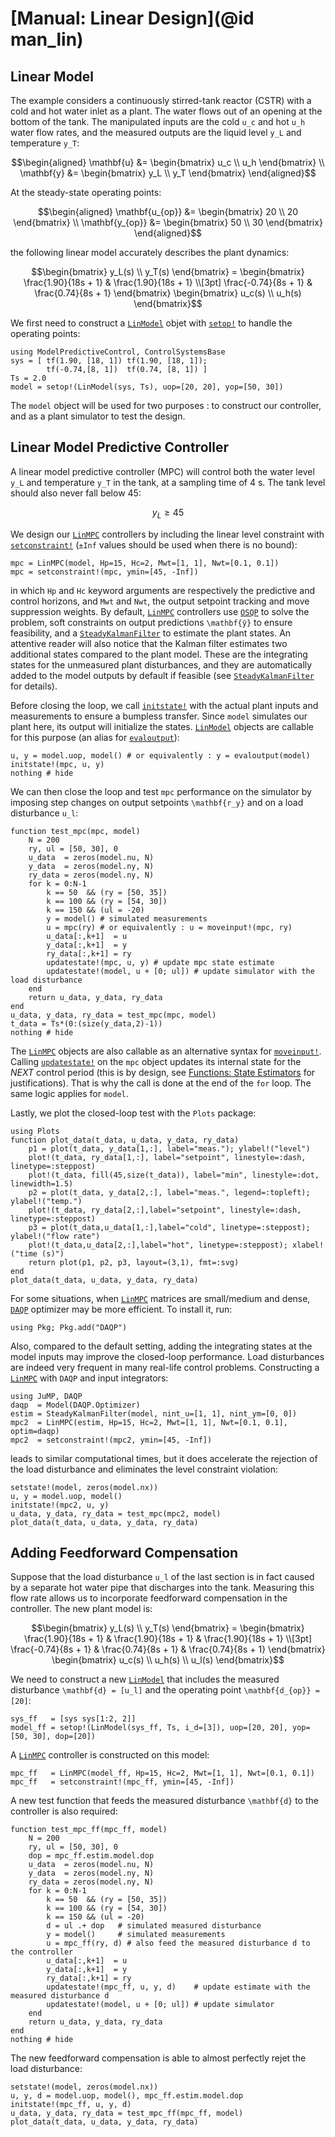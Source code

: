 # [Manual: Linear Design](@id man_lin)

## Linear Model

The example considers a continuously stirred-tank reactor (CSTR) with a cold and hot water
inlet as a plant. The water flows out of an opening at the bottom of the tank. The
manipulated inputs are the cold ``u_c`` and hot ``u_h`` water flow rates, and the measured
outputs are the liquid level ``y_L`` and temperature ``y_T``:

```math
\begin{aligned}
    \mathbf{u} &= \begin{bmatrix} u_c \\ u_h \end{bmatrix} \\
    \mathbf{y} &= \begin{bmatrix} y_L \\ y_T \end{bmatrix}
\end{aligned}
```

At the steady-state operating points:

```math
\begin{aligned}
    \mathbf{u_{op}} &= \begin{bmatrix} 20 \\ 20 \end{bmatrix} \\
    \mathbf{y_{op}} &= \begin{bmatrix} 50 \\ 30 \end{bmatrix} 
\end{aligned}
```

the following linear model accurately describes the plant dynamics:

```math
\begin{bmatrix}
    y_L(s) \\ y_T(s)
\end{bmatrix} = 
\begin{bmatrix}
    \frac{1.90}{18s + 1} & \frac{1.90}{18s + 1} \\[3pt]
    \frac{-0.74}{8s + 1} & \frac{0.74}{8s + 1}
\end{bmatrix}
\begin{bmatrix}
    u_c(s) \\ u_h(s)
\end{bmatrix}
```

We first need to construct a [`LinModel`](@ref) objet with [`setop!`](@ref) to handle the
operating points:

```@example 1
using ModelPredictiveControl, ControlSystemsBase
sys = [ tf(1.90, [18, 1]) tf(1.90, [18, 1]);
        tf(-0.74,[8, 1])  tf(0.74, [8, 1]) ]
Ts = 2.0
model = setop!(LinModel(sys, Ts), uop=[20, 20], yop=[50, 30])
```

The `model` object will be used for two purposes : to construct our controller, and as a
plant simulator to test the design.

## Linear Model Predictive Controller

A linear model predictive controller (MPC) will control both the water level ``y_L`` and
temperature ``y_T`` in the tank, at a sampling time of 4 s. The tank level should also never
fall below 45:

```math
y_L ≥ 45
```

We design our [`LinMPC`](@ref) controllers by including the linear level constraint with
[`setconstraint!`](@ref) (`±Inf` values should be used when there is no bound):

```@example 1
mpc = LinMPC(model, Hp=15, Hc=2, Mwt=[1, 1], Nwt=[0.1, 0.1])
mpc = setconstraint!(mpc, ymin=[45, -Inf])
```

in which `Hp` and `Hc` keyword arguments are respectively the predictive and control
horizons, and `Mwt` and `Nwt`, the output setpoint tracking and move suppression weights. By
default, [`LinMPC`](@ref) controllers use [`OSQP`](https://osqp.org/) to solve the problem,
soft constraints on output predictions ``\mathbf{ŷ}`` to ensure feasibility, and a
[`SteadyKalmanFilter`](@ref) to estimate the plant states. An attentive reader will also
notice that the Kalman filter estimates two additional states compared to the plant model.
These are the integrating states for the unmeasured plant disturbances, and they are
automatically added to the model outputs by default if feasible (see [`SteadyKalmanFilter`](@ref)
for details).

Before closing the loop, we call [`initstate!`](@ref) with the actual plant inputs and
measurements to ensure a bumpless transfer. Since `model` simulates our plant here, its
output will initialize the states. [`LinModel`](@ref) objects are callable for this purpose
(an alias for [`evaloutput`](@ref)):

```@example 1
u, y = model.uop, model() # or equivalently : y = evaloutput(model)
initstate!(mpc, u, y)
nothing # hide
```

We can then close the loop and test `mpc` performance on the simulator by imposing step
changes on output setpoints ``\mathbf{r_y}`` and on a load disturbance ``u_l``:

```@example 1
function test_mpc(mpc, model)
    N = 200
    ry, ul = [50, 30], 0
    u_data  = zeros(model.nu, N)
    y_data  = zeros(model.ny, N)
    ry_data = zeros(model.ny, N)
    for k = 0:N-1
        k == 50  && (ry = [50, 35])
        k == 100 && (ry = [54, 30])
        k == 150 && (ul = -20)
        y = model() # simulated measurements
        u = mpc(ry) # or equivalently : u = moveinput!(mpc, ry)
        u_data[:,k+1]  = u
        y_data[:,k+1]  = y
        ry_data[:,k+1] = ry 
        updatestate!(mpc, u, y) # update mpc state estimate
        updatestate!(model, u + [0; ul]) # update simulator with the load disturbance
    end
    return u_data, y_data, ry_data
end
u_data, y_data, ry_data = test_mpc(mpc, model)
t_data = Ts*(0:(size(y_data,2)-1))
nothing # hide
```

The [`LinMPC`](@ref) objects are also callable as an alternative syntax for
[`moveinput!`](@ref). Calling [`updatestate!`](@ref) on the `mpc` object updates its
internal state for the *NEXT* control period (this is by design, see
[Functions: State Estimators](@ref) for justifications). That is why the call is done at the
end of the `for` loop. The same logic applies for `model`.

Lastly, we plot the closed-loop test with the `Plots` package:

```@example 1
using Plots
function plot_data(t_data, u_data, y_data, ry_data)
    p1 = plot(t_data, y_data[1,:], label="meas."); ylabel!("level")
    plot!(t_data, ry_data[1,:], label="setpoint", linestyle=:dash, linetype=:steppost)
    plot!(t_data, fill(45,size(t_data)), label="min", linestyle=:dot, linewidth=1.5)
    p2 = plot(t_data, y_data[2,:], label="meas.", legend=:topleft); ylabel!("temp.")
    plot!(t_data, ry_data[2,:],label="setpoint", linestyle=:dash, linetype=:steppost)
    p3 = plot(t_data,u_data[1,:],label="cold", linetype=:steppost); ylabel!("flow rate")
    plot!(t_data,u_data[2,:],label="hot", linetype=:steppost); xlabel!("time (s)")
    return plot(p1, p2, p3, layout=(3,1), fmt=:svg)
end
plot_data(t_data, u_data, y_data, ry_data)
```

For some situations, when [`LinMPC`](@ref) matrices are small/medium and dense, [`DAQP`](https://darnstrom.github.io/daqp/)
optimizer may be more efficient. To install it, run:

```text
using Pkg; Pkg.add("DAQP")
```

Also, compared to the default setting, adding the integrating states at the model inputs may
improve the closed-loop performance. Load disturbances are indeed very frequent in many
real-life control problems. Constructing a [`LinMPC`](@ref) with `DAQP` and input integrators:

```@example 1
using JuMP, DAQP
daqp  = Model(DAQP.Optimizer)
estim = SteadyKalmanFilter(model, nint_u=[1, 1], nint_ym=[0, 0])
mpc2  = LinMPC(estim, Hp=15, Hc=2, Mwt=[1, 1], Nwt=[0.1, 0.1], optim=daqp)
mpc2  = setconstraint!(mpc2, ymin=[45, -Inf])
```

leads to similar computational times, but it does accelerate the rejection of the load
disturbance and eliminates the level constraint violation:

```@example 1
setstate!(model, zeros(model.nx))
u, y = model.uop, model()
initstate!(mpc2, u, y)
u_data, y_data, ry_data = test_mpc(mpc2, model)
plot_data(t_data, u_data, y_data, ry_data)
```

## Adding Feedforward Compensation

Suppose that the load disturbance ``u_l`` of the last section is in fact caused by a
separate hot water pipe that discharges into the tank. Measuring this flow rate allows us to
incorporate feedforward compensation in the controller. The new plant model is:

```math
\begin{bmatrix}
    y_L(s) \\ y_T(s)
\end{bmatrix} = 
\begin{bmatrix}
    \frac{1.90}{18s + 1} & \frac{1.90}{18s + 1} & \frac{1.90}{18s + 1} \\[3pt]
    \frac{-0.74}{8s + 1} & \frac{0.74}{8s + 1}  & \frac{0.74}{8s + 1}
\end{bmatrix}
\begin{bmatrix}
    u_c(s) \\ u_h(s) \\ u_l(s)
\end{bmatrix}
```

We need to construct a new [`LinModel`](@ref) that includes the measured disturbance
``\mathbf{d} = [u_l]`` and the operating point ``\mathbf{d_{op}} = [20]``:

```@example 1
sys_ff   = [sys sys[1:2, 2]]
model_ff = setop!(LinModel(sys_ff, Ts, i_d=[3]), uop=[20, 20], yop=[50, 30], dop=[20])
```

A [`LinMPC`](@ref) controller is constructed on this model:

```@example 1
mpc_ff   = LinMPC(model_ff, Hp=15, Hc=2, Mwt=[1, 1], Nwt=[0.1, 0.1])
mpc_ff   = setconstraint!(mpc_ff, ymin=[45, -Inf])
```

A new test function that feeds the measured disturbance ``\mathbf{d}`` to the controller is
also required:

```@example 1
function test_mpc_ff(mpc_ff, model)
    N = 200
    ry, ul = [50, 30], 0
    dop = mpc_ff.estim.model.dop
    u_data  = zeros(model.nu, N)
    y_data  = zeros(model.ny, N)
    ry_data = zeros(model.ny, N)
    for k = 0:N-1
        k == 50  && (ry = [50, 35])
        k == 100 && (ry = [54, 30])
        k == 150 && (ul = -20)
        d = ul .+ dop   # simulated measured disturbance
        y = model()     # simulated measurements
        u = mpc_ff(ry, d) # also feed the measured disturbance d to the controller
        u_data[:,k+1]  = u
        y_data[:,k+1]  = y
        ry_data[:,k+1] = ry 
        updatestate!(mpc_ff, u, y, d)    # update estimate with the measured disturbance d
        updatestate!(model, u + [0; ul]) # update simulator
    end
    return u_data, y_data, ry_data
end
nothing # hide
```

The new feedforward compensation is able to almost perfectly rejet the load disturbance:

```@example 1
setstate!(model, zeros(model.nx))
u, y, d = model.uop, model(), mpc_ff.estim.model.dop
initstate!(mpc_ff, u, y, d)
u_data, y_data, ry_data = test_mpc_ff(mpc_ff, model)
plot_data(t_data, u_data, y_data, ry_data)
```
